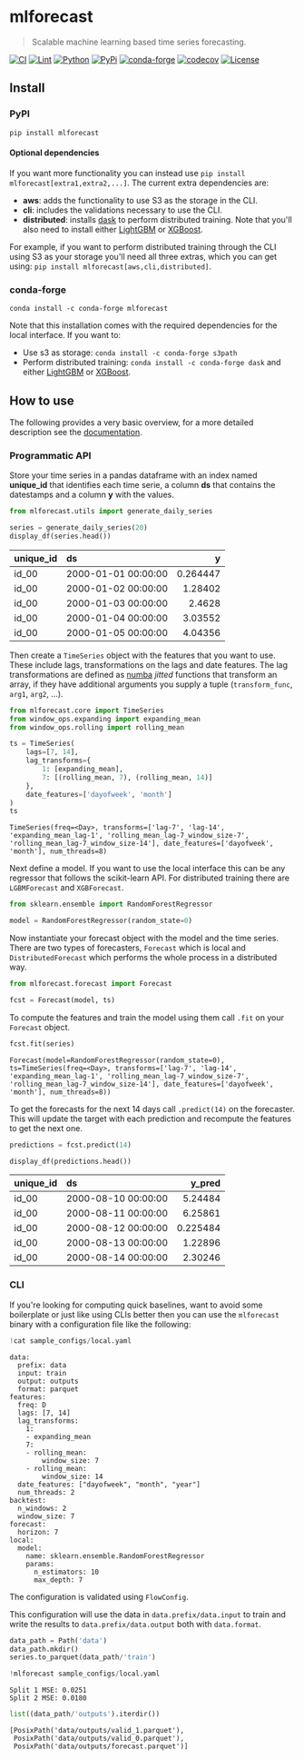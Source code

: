 # mlforecast
> Scalable machine learning based time series forecasting.


[![CI](https://github.com/Nixtla/mlforecast/actions/workflows/ci.yaml/badge.svg)](https://github.com/Nixtla/mlforecast/actions/workflows/ci.yaml)
[![Lint](https://github.com/Nixtla/mlforecast/actions/workflows/lint.yaml/badge.svg)](https://github.com/Nixtla/mlforecast/actions/workflows/lint.yaml)
[![Python](https://img.shields.io/pypi/pyversions/mlforecast)](https://pypi.org/project/mlforecast/)
[![PyPi](https://img.shields.io/pypi/v/mlforecast?color=blue)](https://pypi.org/project/mlforecast/)
[![conda-forge](https://img.shields.io/conda/vn/conda-forge/mlforecast?color=blue)](https://anaconda.org/conda-forge/mlforecast)
[![codecov](https://codecov.io/gh/Nixtla/mlforecast/branch/main/graph/badge.svg?token=XxVZK0oG7x)](https://codecov.io/gh/Nixtla/mlforecast)
[![License](https://img.shields.io/github/license/Nixtla/mlforecast)](https://github.com/Nixtla/mlforecast/blob/main/LICENSE)

## Install

### PyPI

`pip install mlforecast`

#### Optional dependencies
If you want more functionality you can instead use `pip install mlforecast[extra1,extra2,...]`. The current extra dependencies are:

* **aws**: adds the functionality to use S3 as the storage in the CLI.
* **cli**: includes the validations necessary to use the CLI.
* **distributed**: installs [dask](https://dask.org/) to perform distributed training. Note that you'll also need to install either [LightGBM](https://github.com/microsoft/LightGBM/tree/master/python-package) or [XGBoost](https://xgboost.readthedocs.io/en/latest/install.html#python).

For example, if you want to perform distributed training through the CLI using S3 as your storage you'll need all three extras, which you can get using: `pip install mlforecast[aws,cli,distributed]`.

### conda-forge
`conda install -c conda-forge mlforecast`

Note that this installation comes with the required dependencies for the local interface. If you want to:
* Use s3 as storage: `conda install -c conda-forge s3path`
* Perform distributed training: `conda install -c conda-forge dask` and either [LightGBM](https://github.com/microsoft/LightGBM/tree/master/python-package) or [XGBoost](https://xgboost.readthedocs.io/en/latest/install.html#python).

## How to use
The following provides a very basic overview, for a more detailed description see the [documentation](https://nixtla.github.io/mlforecast/).

### Programmatic API

Store your time series in a pandas dataframe with an index named **unique_id** that identifies each time serie, a column **ds** that contains the datestamps and a column **y** with the values.

```python
from mlforecast.utils import generate_daily_series

series = generate_daily_series(20)
display_df(series.head())
```


| unique_id   | ds                  |        y |
|:------------|:--------------------|---------:|
| id_00       | 2000-01-01 00:00:00 | 0.264447 |
| id_00       | 2000-01-02 00:00:00 | 1.28402  |
| id_00       | 2000-01-03 00:00:00 | 2.4628   |
| id_00       | 2000-01-04 00:00:00 | 3.03552  |
| id_00       | 2000-01-05 00:00:00 | 4.04356  |


Then create a `TimeSeries` object with the features that you want to use. These include lags, transformations on the lags and date features. The lag transformations are defined as [numba](http://numba.pydata.org/) *jitted* functions that transform an array, if they have additional arguments you supply a tuple (`transform_func`, `arg1`, `arg2`, ...).

```python
from mlforecast.core import TimeSeries
from window_ops.expanding import expanding_mean
from window_ops.rolling import rolling_mean

ts = TimeSeries(
    lags=[7, 14],
    lag_transforms={
        1: [expanding_mean],
        7: [(rolling_mean, 7), (rolling_mean, 14)]
    },
    date_features=['dayofweek', 'month']
)
ts
```




    TimeSeries(freq=<Day>, transforms=['lag-7', 'lag-14', 'expanding_mean_lag-1', 'rolling_mean_lag-7_window_size-7', 'rolling_mean_lag-7_window_size-14'], date_features=['dayofweek', 'month'], num_threads=8)



Next define a model. If you want to use the local interface this can be any regressor that follows the scikit-learn API. For distributed training there are `LGBMForecast` and `XGBForecast`.

```python
from sklearn.ensemble import RandomForestRegressor

model = RandomForestRegressor(random_state=0)
```

Now instantiate your forecast object with the model and the time series. There are two types of forecasters, `Forecast` which is local and `DistributedForecast` which performs the whole process in a distributed way.

```python
from mlforecast.forecast import Forecast

fcst = Forecast(model, ts)
```

To compute the features and train the model using them call `.fit` on your `Forecast` object.

```python
fcst.fit(series)
```




    Forecast(model=RandomForestRegressor(random_state=0), ts=TimeSeries(freq=<Day>, transforms=['lag-7', 'lag-14', 'expanding_mean_lag-1', 'rolling_mean_lag-7_window_size-7', 'rolling_mean_lag-7_window_size-14'], date_features=['dayofweek', 'month'], num_threads=8))



To get the forecasts for the next 14 days call `.predict(14)` on the forecaster. This will update the target with each prediction and recompute the features to get the next one.

```python
predictions = fcst.predict(14)

display_df(predictions.head())
```


| unique_id   | ds                  |   y_pred |
|:------------|:--------------------|---------:|
| id_00       | 2000-08-10 00:00:00 | 5.24484  |
| id_00       | 2000-08-11 00:00:00 | 6.25861  |
| id_00       | 2000-08-12 00:00:00 | 0.225484 |
| id_00       | 2000-08-13 00:00:00 | 1.22896  |
| id_00       | 2000-08-14 00:00:00 | 2.30246  |


### CLI

If you're looking for computing quick baselines, want to avoid some boilerplate or just like using CLIs better then you can use the `mlforecast` binary with a configuration file like the following:

```python
!cat sample_configs/local.yaml
```

    data:
      prefix: data
      input: train
      output: outputs
      format: parquet
    features:
      freq: D
      lags: [7, 14]
      lag_transforms:
        1: 
        - expanding_mean
        7: 
        - rolling_mean:
            window_size: 7
        - rolling_mean:
            window_size: 14
      date_features: ["dayofweek", "month", "year"]
      num_threads: 2
    backtest:
      n_windows: 2
      window_size: 7
    forecast:
      horizon: 7
    local:
      model:
        name: sklearn.ensemble.RandomForestRegressor
        params:
          n_estimators: 10
          max_depth: 7


The configuration is validated using `FlowConfig`.

This configuration will use the data in `data.prefix/data.input` to train and write the results to `data.prefix/data.output` both with `data.format`.

```python
data_path = Path('data')
data_path.mkdir()
series.to_parquet(data_path/'train')
```

```python
!mlforecast sample_configs/local.yaml
```

    Split 1 MSE: 0.0251
    Split 2 MSE: 0.0180

```python
list((data_path/'outputs').iterdir())
```




    [PosixPath('data/outputs/valid_1.parquet'),
     PosixPath('data/outputs/valid_0.parquet'),
     PosixPath('data/outputs/forecast.parquet')]


